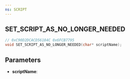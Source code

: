 ```yaml
---
ns: SCRIPT
---
```

## SET_SCRIPT_AS_NO_LONGER_NEEDED

```c
// 0xC90D2DCACD56184C 0x6FCB7795
void SET_SCRIPT_AS_NO_LONGER_NEEDED(char* scriptName);
```

## Parameters
* **scriptName**: 

